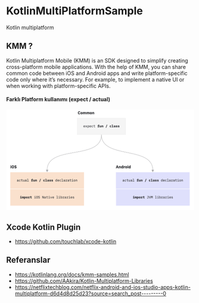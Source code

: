# KotlinMultiPlatformSample
 Kotlin multiplatform

## KMM ? 

Kotlin Multiplatform Mobile (KMM) is an SDK designed to simplify creating cross-platform mobile applications. With the help of KMM, you can share common code between iOS and Android apps and write platform-specific code only where it’s necessary. For example, to implement a native UI or when working with platform-specific APIs.

#### Farklı Platform kullanımı (expect / actual)
![KMM: MultiPlatform](/Resources/expect-actual.png)


## Xcode Kotlin Plugin
- https://github.com/touchlab/xcode-kotlin

## Referanslar

- https://kotlinlang.org/docs/kmm-samples.html
- https://github.com/AAkira/Kotlin-Multiplatform-Libraries
- https://netflixtechblog.com/netflix-android-and-ios-studio-apps-kotlin-multiplatform-d6d4d8d25d23?source=search_post---------0
